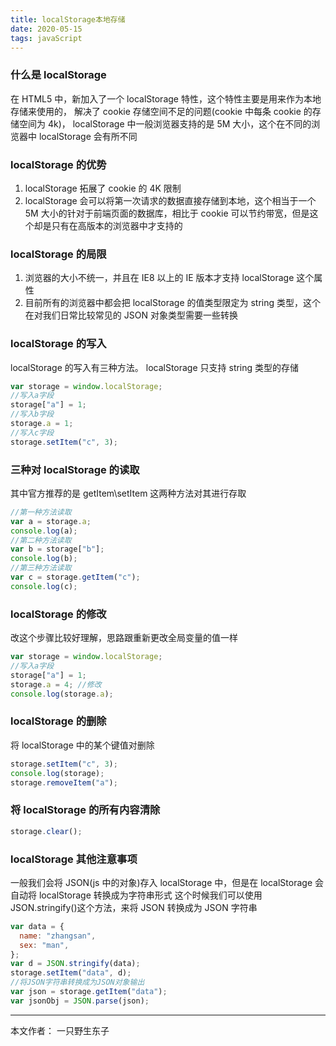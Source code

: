 ```yaml
---
title: localStorage本地存储
date: 2020-05-15
tags: javaScript
---
```


### 什么是 localStorage

在 HTML5 中，新加入了一个 localStorage 特性，这个特性主要是用来作为本地存储来使用的，
解决了 cookie 存储空间不足的问题(cookie 中每条 cookie 的存储空间为 4k)，
localStorage 中一般浏览器支持的是 5M 大小，这个在不同的浏览器中 localStorage 会有所不同

<!--more--> 

### localStorage 的优势

1. localStorage 拓展了 cookie 的 4K 限制
2. localStorage 会可以将第一次请求的数据直接存储到本地，这个相当于一个 5M 大小的针对于前端页面的数据库，相比于 cookie 可以节约带宽，但是这个却是只有在高版本的浏览器中才支持的

### localStorage 的局限

1. 浏览器的大小不统一，并且在 IE8 以上的 IE 版本才支持 localStorage 这个属性
2. 目前所有的浏览器中都会把 localStorage 的值类型限定为 string 类型，这个在对我们日常比较常见的 JSON 对象类型需要一些转换

### localStorage 的写入

localStorage 的写入有三种方法。 localStorage 只支持 string 类型的存储

```js
var storage = window.localStorage;
//写入a字段
storage["a"] = 1;
//写入b字段
storage.a = 1;
//写入c字段
storage.setItem("c", 3);
```

### 三种对 localStorage 的读取

其中官方推荐的是 getItem\setItem 这两种方法对其进行存取

```js
//第一种方法读取
var a = storage.a;
console.log(a);
//第二种方法读取
var b = storage["b"];
console.log(b);
//第三种方法读取
var c = storage.getItem("c");
console.log(c);
``` 
### localStorage 的修改

改这个步骤比较好理解，思路跟重新更改全局变量的值一样

```js
var storage = window.localStorage;
//写入a字段
storage["a"] = 1;
storage.a = 4; //修改
console.log(storage.a);
``` 

### localStorage 的删除

将 localStorage 中的某个键值对删除

```js
storage.setItem("c", 3);
console.log(storage);
storage.removeItem("a");
```

### 将 localStorage 的所有内容清除

```js
storage.clear();
```

### localStorage 其他注意事项

一般我们会将 JSON(js 中的对象)存入 localStorage 中，但是在 localStorage 会自动将 localStorage 转换成为字符串形式
这个时候我们可以使用 JSON.stringify()这个方法，来将 JSON 转换成为 JSON 字符串

```js
var data = {
  name: "zhangsan",
  sex: "man",
};
var d = JSON.stringify(data);
storage.setItem("data", d);
//将JSON字符串转换成为JSON对象输出
var json = storage.getItem("data");
var jsonObj = JSON.parse(json);
```

---

本文作者： 一只野生东子